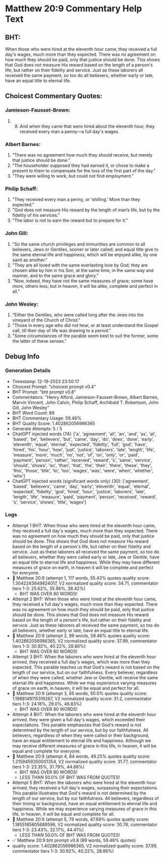 # Matthew 20:9 Commentary Help Text

## BHT:
When those who were hired at the eleventh hour came, they received a full day's wages, much more than they expected. There was no agreement on how much they should be paid, only that justice should be done. This shows that God does not measure His reward based on the length of a person's life, but rather on their fidelity and service. Just as these laborers all received the same payment, so too do all believers, whether early or late, have an equal title to eternal life.

## Choicest Commentary Quotes:
### Jamieson-Fausset-Brown:
1. 9. And when they came that were
	hired about the eleventh hour, they received every man a penny—a
	full day's wages.


### Albert Barnes:
1. "There was no agreement how much they should receive, but merely that justice should be done."
2. "The householder supposed they had earned it, or chose to make a present to them to compensate for the loss of the first part of the day."
3. "They were willing to work, but could not find employment."

### Philip Schaff:
1. "They received every man a penny, or ‘shilling.’ More than they expected."
2. "God does not measure His reward by the length of man’s life, but by the fidelity of his services."
3. "The labor is not to earn the reward but to prepare for it."

### John Gill:
1. "So the same church privileges and immunities are common to all believers, Jews or Gentiles, sooner or later called; and equal title give to the same eternal life and happiness, which will be enjoyed alike, by one saint as another."
2. "They are all loved with the same everlasting love by God; they are chosen alike by him in his Son, at the same time, in the same way and manner, and to the same grace and glory."
3. "Now, indeed, they have not the same measures of grace; some have more, others less; but in heaven, it will be alike, complete and perfect in all."

### John Wesley:
1. "Either the Gentiles, who were called long after the Jews into the vineyard of the Church of Christ."
2. "Those in every age who did not hear, or at least understand the Gospel call, till their day of life was drawing to a period."
3. "Some circumstances of the parable seem best to suit the former, some the latter of these senses."


## Debug Info
### Generation Details
- Timestamp: 12-19-2023 23:50:17
- Choicest Prompt: "choicest prompt v0.4"
- BHT Prompt: "bht prompt v0.8"
- Commentators: "Henry Alford, Jamieson-Fausset-Brown, Albert Barnes, Marvin Vincent, John Calvin, Philip Schaff, Archibald T. Robertson, John Gill, John Wesley"
- BHT Word Count: 89
- BHT Commentary Usage: 59.46%
- BHT Quality Score: 1.402862056986365
- Generate Attempts: 5 / 5
- ChatGPT injected words (74):
	['a', 'agreement', 'all', 'an', 'and', 'as', 'at', 'based', 'be', 'believers', 'but', 'came', 'day', 'do', 'does', 'done', 'early', 'eleventh', 'equal', 'eternal', 'expected', 'fidelity', 'full', 'god', 'have', 'hired', 'his', 'hour', 'how', 'just', 'justice', 'laborers', 'late', 'length', 'life', 'measure', 'more', 'much', 'no', 'not', 'of', 'on', 'only', 'or', 'paid', 'payment', 'person', 'rather', 'received', 'reward', 's', 'same', 'service', 'should', 'shows', 'so', 'than', 'that', 'the', 'their', 'there', 'these', 'they', 'this', 'those', 'title', 'to', 'too', 'wages', 'was', 'were', 'when', 'whether', 'who']
- ChatGPT injected words (significant words only) (30):
	['agreement', 'based', 'believers', 'came', 'day', 'early', 'eleventh', 'equal', 'eternal', 'expected', 'fidelity', 'god', 'hired', 'hour', 'justice', 'laborers', 'late', 'length', 'life', 'measure', 'paid', 'payment', 'person', 'received', 'reward', 's', 'service', 'shows', 'title', 'wages']

### Logs
- Attempt 1 BHT: When those who were hired at the eleventh hour came, they received a full day's wages, much more than they expected. There was no agreement on how much they should be paid, only that justice should be done. This shows that God does not measure His reward based on the length of a person's life, but rather on their fidelity and service. Just as these laborers all received the same payment, so too do all believers, whether they were called early or late, Jew or Gentile, have an equal title to eternal life and happiness. While they may have different measures of grace on earth, in heaven it will be complete and perfect for everyone.
- 🔄 Matthew 20:9 (attempt 1, 117 words, 55.43% quotes quality score: 1.3042243649824017, V2 normalized quality score: 34.71, commentator tiers 1-3: 25.62%, 35.96%, 38.42%) 
	- BHT WAS OVER 80 WORDS!
- Attempt 2 BHT: When those who were hired at the eleventh hour came, they received a full day's wages, much more than they expected. There was no agreement on how much they should be paid, only that justice should be done. This shows that God does not measure His reward based on the length of a person's life, but rather on their fidelity and service. Just as these laborers all received the same payment, so too do all believers, whether early or late, have an equal title to eternal life.
- 🔄 Matthew 20:9 (attempt 2, 89 words, 59.46% quotes quality score: 1.402862056986365, V2 normalized quality score: 37.99, commentator tiers 1-3: 30.92%, 40.22%, 28.86%) 
	- BHT WAS OVER 80 WORDS!
- Attempt 3 BHT: When the laborers who were hired at the eleventh hour arrived, they received a full day's wages, which was more than they expected. This parable teaches us that God's reward is not based on the length of our service, but on our faithfulness. Every believer, regardless of when they were called, whether Jew or Gentile, will receive the same eternal life and happiness. While we may experience varying measures of grace on earth, in heaven, it will be equal and perfect for all.
- 🔄 Matthew 20:9 (attempt 3, 85 words, 50.0% quotes quality score: 1.1988149115319267, V2 normalized quality score: 31.2, commentator tiers 1-3: 24.18%, 29.0%, 46.83%) 
	- BHT WAS OVER 80 WORDS!
- Attempt 4 BHT: When the laborers who were hired at the eleventh hour arrived, they were given a full day's wages, which exceeded their expectations. This parable emphasizes that God's reward is not determined by the length of our service, but by our faithfulness. All believers, regardless of when they were called or their background, have an equal entitlement to eternal life and happiness. Although we may receive different measures of grace in this life, in heaven, it will be equal and complete for everyone.
- 🔄 Matthew 20:9 (attempt 4, 84 words, 49.25% quotes quality score: 1.2159459350001354, V2 normalized quality score: 31.77, commentator tiers 1-3: 23.35%, 31.79%, 44.86%) 
	- BHT WAS OVER 80 WORDS! 
	- LESS THAN 50.0% OF BHT WAS FROM QUOTES!
- Attempt 5 BHT: When the laborers who were hired at the eleventh hour arrived, they received a full day's wages, surpassing their expectations. This parable illustrates that God's reward is not determined by the length of our service, but by our faithfulness. All believers, regardless of their timing or background, have an equal entitlement to eternal life and happiness. While we may experience varying measures of grace in this life, in heaven, it will be equal and complete for all.
- 🔄 Matthew 20:9 (attempt 5, 79 words, 47.69% quotes quality score: 1.1855185805689596, V2 normalized quality score: 30.76, commentator tiers 1-3: 23.43%, 32.17%, 44.41%) 
	- LESS THAN 50.0% OF BHT WAS FROM QUOTES!
- ✅ Matthew 20:9 bht prompt v0.8 (89 words, 59.46% quotes)
- quality score: 1.402862056986365, V2 normalized quality score: 37.99, commentator tiers 1-3: 30.92%, 40.22%, 28.86%)